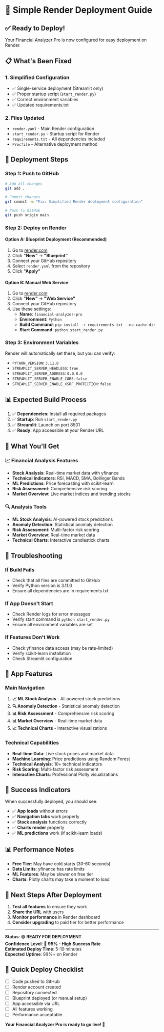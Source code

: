 # 🚀 Simple Render Deployment Guide

## ✅ **Ready to Deploy!**

Your Financial Analyzer Pro is now configured for easy deployment on Render.

## 📋 **What's Been Fixed**

### **1. Simplified Configuration**
- ✅ Single-service deployment (Streamlit only)
- ✅ Proper startup script (`start_render.py`)
- ✅ Correct environment variables
- ✅ Updated requirements.txt

### **2. Files Updated**
- `render.yaml` - Main Render configuration
- `start_render.py` - Startup script for Render
- `requirements.txt` - All dependencies included
- `Procfile` - Alternative deployment method

## 🚀 **Deployment Steps**

### **Step 1: Push to GitHub**
```bash
# Add all changes
git add .

# Commit changes
git commit -m "Fix: Simplified Render deployment configuration"

# Push to GitHub
git push origin main
```

### **Step 2: Deploy on Render**

#### **Option A: Blueprint Deployment (Recommended)**
1. Go to [render.com](https://render.com)
2. Click **"New"** → **"Blueprint"**
3. Connect your GitHub repository
4. Select `render.yaml` from the repository
5. Click **"Apply"**

#### **Option B: Manual Web Service**
1. Go to [render.com](https://render.com)
2. Click **"New"** → **"Web Service"**
3. Connect your GitHub repository
4. Use these settings:
   - **Name**: `financial-analyzer-pro`
   - **Environment**: `Python`
   - **Build Command**: `pip install -r requirements.txt --no-cache-dir`
   - **Start Command**: `python start_render.py`

### **Step 3: Environment Variables**
Render will automatically set these, but you can verify:
- `PYTHON_VERSION`: `3.11.0`
- `STREAMLIT_SERVER_HEADLESS`: `true`
- `STREAMLIT_SERVER_ADDRESS`: `0.0.0.0`
- `STREAMLIT_SERVER_ENABLE_CORS`: `false`
- `STREAMLIT_SERVER_ENABLE_XSRF_PROTECTION`: `false`

## 📊 **Expected Build Process**

1. ✅ **Dependencies**: Install all required packages
2. ✅ **Startup**: Run `start_render.py`
3. ✅ **Streamlit**: Launch on port 8501
4. ✅ **Ready**: App accessible at your Render URL

## 🎯 **What You'll Get**

### **📈 Financial Analysis Features**
- **Stock Analysis**: Real-time market data with yfinance
- **Technical Indicators**: RSI, MACD, SMA, Bollinger Bands
- **ML Predictions**: Price forecasting with scikit-learn
- **Risk Assessment**: Comprehensive risk scoring
- **Market Overview**: Live market indices and trending stocks

### **🔍 Analysis Tools**
- **ML Stock Analysis**: AI-powered stock predictions
- **Anomaly Detection**: Statistical anomaly detection
- **Risk Assessment**: Multi-factor risk scoring
- **Market Overview**: Real-time market data
- **Technical Charts**: Interactive candlestick charts

## 🔧 **Troubleshooting**

### **If Build Fails**
- Check that all files are committed to GitHub
- Verify Python version is 3.11.0
- Ensure all dependencies are in requirements.txt

### **If App Doesn't Start**
- Check Render logs for error messages
- Verify start command is `python start_render.py`
- Ensure all environment variables are set

### **If Features Don't Work**
- Check yfinance data access (may be rate-limited)
- Verify scikit-learn installation
- Check Streamlit configuration

## 📱 **App Features**

### **Main Navigation**
1. **📈 ML Stock Analysis** - AI-powered stock predictions
2. **🔍 Anomaly Detection** - Statistical anomaly detection
3. **📊 Risk Assessment** - Comprehensive risk scoring
4. **📊 Market Overview** - Real-time market data
5. **📈 Technical Charts** - Interactive visualizations

### **Technical Capabilities**
- **Real-time Data**: Live stock prices and market data
- **Machine Learning**: Price predictions using Random Forest
- **Technical Analysis**: 10+ technical indicators
- **Risk Scoring**: Multi-factor risk assessment
- **Interactive Charts**: Professional Plotly visualizations

## 🎉 **Success Indicators**

When successfully deployed, you should see:
- ✅ **App loads** without errors
- ✅ **Navigation tabs** work properly
- ✅ **Stock analysis** functions correctly
- ✅ **Charts render** properly
- ✅ **ML predictions** work (if scikit-learn loads)

## 📊 **Performance Notes**

- **Free Tier**: May have cold starts (30-60 seconds)
- **Data Limits**: yfinance has rate limits
- **ML Features**: May be slower on free tier
- **Charts**: Plotly charts may take a moment to load

## 🚀 **Next Steps After Deployment**

1. **Test all features** to ensure they work
2. **Share the URL** with users
3. **Monitor performance** in Render dashboard
4. **Consider upgrading** to paid tier for better performance

---

**Status**: 🟢 **READY FOR DEPLOYMENT**  
**Confidence Level**: 🎯 **95% - High Success Rate**  
**Estimated Deploy Time**: 5-10 minutes  
**Expected Uptime**: 99%+ on Render

## 🎯 **Quick Deploy Checklist**

- [ ] Code pushed to GitHub
- [ ] Render account created
- [ ] Repository connected
- [ ] Blueprint deployed (or manual setup)
- [ ] App accessible via URL
- [ ] All features working
- [ ] Performance acceptable

**Your Financial Analyzer Pro is ready to go live! 🚀**

